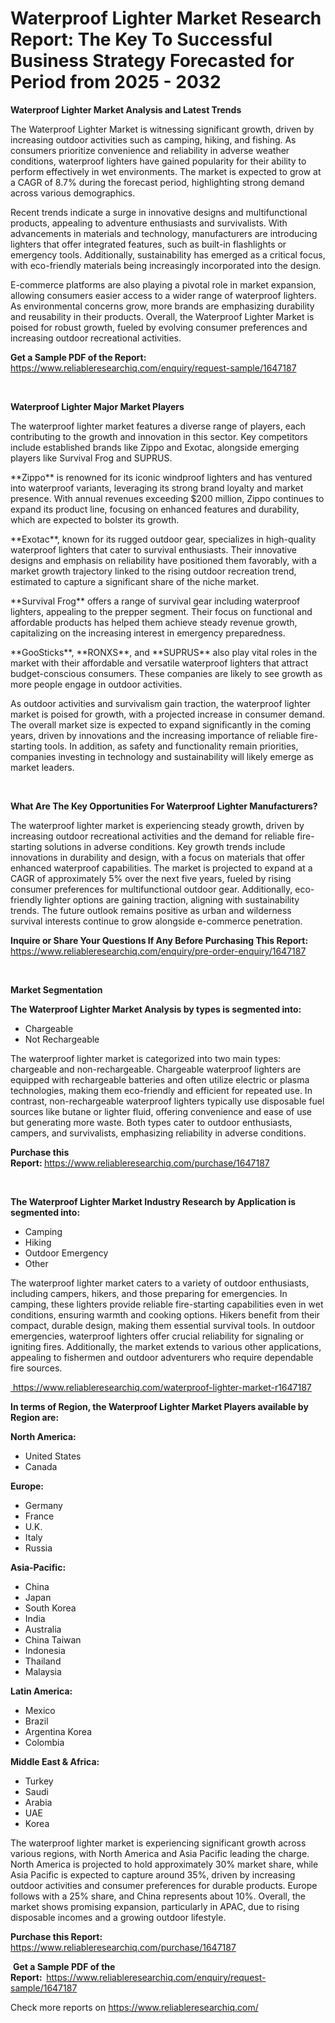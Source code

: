 <p><h1>Waterproof Lighter Market Research Report: The Key To Successful Business Strategy Forecasted for Period from 2025 - 2032</h1></p><p><strong>Waterproof Lighter Market Analysis and Latest Trends</strong></p>
<p><p>The Waterproof Lighter Market is witnessing significant growth, driven by increasing outdoor activities such as camping, hiking, and fishing. As consumers prioritize convenience and reliability in adverse weather conditions, waterproof lighters have gained popularity for their ability to perform effectively in wet environments. The market is expected to grow at a CAGR of 8.7% during the forecast period, highlighting strong demand across various demographics.</p><p>Recent trends indicate a surge in innovative designs and multifunctional products, appealing to adventure enthusiasts and survivalists. With advancements in materials and technology, manufacturers are introducing lighters that offer integrated features, such as built-in flashlights or emergency tools. Additionally, sustainability has emerged as a critical focus, with eco-friendly materials being increasingly incorporated into the design. </p><p>E-commerce platforms are also playing a pivotal role in market expansion, allowing consumers easier access to a wider range of waterproof lighters. As environmental concerns grow, more brands are emphasizing durability and reusability in their products. Overall, the Waterproof Lighter Market is poised for robust growth, fueled by evolving consumer preferences and increasing outdoor recreational activities.</p></p>
<p><strong>Get a Sample PDF of the Report:&nbsp;</strong> <a href="https://www.reliableresearchiq.com/enquiry/request-sample/1647187?utm_campaign=2243&utm_medium=2&utm_source=Github&utm_content=ia&utm_term=08022025&utm_id=waterproof-lighter">https://www.reliableresearchiq.com/enquiry/request-sample/1647187</a></p>
<p>&nbsp;</p>
<p><strong>Waterproof Lighter Major Market Players</strong></p>
<p><p>The waterproof lighter market features a diverse range of players, each contributing to the growth and innovation in this sector. Key competitors include established brands like Zippo and Exotac, alongside emerging players like Survival Frog and SUPRUS.</p><p>**Zippo** is renowned for its iconic windproof lighters and has ventured into waterproof variants, leveraging its strong brand loyalty and market presence. With annual revenues exceeding $200 million, Zippo continues to expand its product line, focusing on enhanced features and durability, which are expected to bolster its growth.</p><p>**Exotac**, known for its rugged outdoor gear, specializes in high-quality waterproof lighters that cater to survival enthusiasts. Their innovative designs and emphasis on reliability have positioned them favorably, with a market growth trajectory linked to the rising outdoor recreation trend, estimated to capture a significant share of the niche market.</p><p>**Survival Frog** offers a range of survival gear including waterproof lighters, appealing to the prepper segment. Their focus on functional and affordable products has helped them achieve steady revenue growth, capitalizing on the increasing interest in emergency preparedness.</p><p>**GooSticks**, **RONXS**, and **SUPRUS** also play vital roles in the market with their affordable and versatile waterproof lighters that attract budget-conscious consumers. These companies are likely to see growth as more people engage in outdoor activities.</p><p>As outdoor activities and survivalism gain traction, the waterproof lighter market is poised for growth, with a projected increase in consumer demand. The overall market size is expected to expand significantly in the coming years, driven by innovations and the increasing importance of reliable fire-starting tools. In addition, as safety and functionality remain priorities, companies investing in technology and sustainability will likely emerge as market leaders.</p></p>
<p>&nbsp;</p>
<p><strong>What Are The Key Opportunities For Waterproof Lighter Manufacturers?</strong></p>
<p><p>The waterproof lighter market is experiencing steady growth, driven by increasing outdoor recreational activities and the demand for reliable fire-starting solutions in adverse conditions. Key growth trends include innovations in durability and design, with a focus on materials that offer enhanced waterproof capabilities. The market is projected to expand at a CAGR of approximately 5% over the next five years, fueled by rising consumer preferences for multifunctional outdoor gear. Additionally, eco-friendly lighter options are gaining traction, aligning with sustainability trends. The future outlook remains positive as urban and wilderness survival interests continue to grow alongside e-commerce penetration.</p></p>
<p><strong>Inquire or Share Your Questions If Any Before Purchasing This Report:</strong> <a href="https://www.reliableresearchiq.com/enquiry/pre-order-enquiry/1647187?utm_campaign=2243&utm_medium=2&utm_source=Github&utm_content=ia&utm_term=08022025&utm_id=waterproof-lighter">https://www.reliableresearchiq.com/enquiry/pre-order-enquiry/1647187</a></p>
<p>&nbsp;</p>
<p><strong>Market Segmentation</strong></p>
<p><strong>The Waterproof Lighter Market Analysis by types is segmented into:</strong></p>
<p><ul><li>Chargeable</li><li>Not Rechargeable</li></ul></p>
<p><p>The waterproof lighter market is categorized into two main types: chargeable and non-rechargeable. Chargeable waterproof lighters are equipped with rechargeable batteries and often utilize electric or plasma technologies, making them eco-friendly and efficient for repeated use. In contrast, non-rechargeable waterproof lighters typically use disposable fuel sources like butane or lighter fluid, offering convenience and ease of use but generating more waste. Both types cater to outdoor enthusiasts, campers, and survivalists, emphasizing reliability in adverse conditions.</p></p>
<p><strong>Purchase this Report:&nbsp;</strong><a href="https://www.reliableresearchiq.com/purchase/1647187?utm_campaign=2243&utm_medium=2&utm_source=Github&utm_content=ia&utm_term=08022025&utm_id=waterproof-lighter">https://www.reliableresearchiq.com/purchase/1647187</a></p>
<p>&nbsp;</p>
<p><strong>The Waterproof Lighter Market Industry Research by Application is segmented into:</strong></p>
<p><ul><li>Camping</li><li>Hiking</li><li>Outdoor Emergency</li><li>Other</li></ul></p>
<p><p>The waterproof lighter market caters to a variety of outdoor enthusiasts, including campers, hikers, and those preparing for emergencies. In camping, these lighters provide reliable fire-starting capabilities even in wet conditions, ensuring warmth and cooking options. Hikers benefit from their compact, durable design, making them essential survival tools. In outdoor emergencies, waterproof lighters offer crucial reliability for signaling or igniting fires. Additionally, the market extends to various other applications, appealing to fishermen and outdoor adventurers who require dependable fire sources.</p></p>
<p><a href="https://www.reliableresearchiq.com/waterproof-lighter-market-r1647187?utm_campaign=2243&utm_medium=2&utm_source=Github&utm_content=ia&utm_term=08022025&utm_id=waterproof-lighter">&nbsp;https://www.reliableresearchiq.com/waterproof-lighter-market-r1647187</a></p>
<p><strong>In terms of Region, the Waterproof Lighter Market Players available by Region are:</strong></p>
<p>
    <p> <strong> North America: </strong>
        <ul>
            <li>United States</li>
            <li>Canada</li>
        </ul>
        </p> 
    <p> <strong> Europe: </strong>
        <ul>
            <li>Germany</li>
            <li>France</li>
            <li>U.K.</li>
            <li>Italy</li>
            <li>Russia</li>
        </ul>
        </p> 
    <p> <strong> Asia-Pacific: </strong>
        <ul>
            <li>China</li>
            <li>Japan</li>
            <li>South Korea</li>
            <li>India</li>
            <li>Australia</li>
            <li>China Taiwan</li>
            <li>Indonesia</li>
            <li>Thailand</li>
            <li>Malaysia</li>
        </ul>
        </p> 
    <p> <strong> Latin America: </strong>
        <ul>
            <li>Mexico</li>
            <li>Brazil</li>
            <li>Argentina Korea</li>
            <li>Colombia</li>
        </ul>
        </p> 
    <p> <strong> Middle East & Africa: </strong>
        <ul>
            <li>Turkey</li>
            <li>Saudi</li>
            <li>Arabia</li>
            <li>UAE</li>
            <li>Korea</li>
        </ul>
    </p>
    </p>
<p><p>The waterproof lighter market is experiencing significant growth across various regions, with North America and Asia Pacific leading the charge. North America is projected to hold approximately 30% market share, while Asia Pacific is expected to capture around 35%, driven by increasing outdoor activities and consumer preferences for durable products. Europe follows with a 25% share, and China represents about 10%. Overall, the market shows promising expansion, particularly in APAC, due to rising disposable incomes and a growing outdoor lifestyle.</p></p>
<p><strong>Purchase this Report: </strong><a href="https://www.reliableresearchiq.com/purchase/1647187?utm_campaign=2243&utm_medium=2&utm_source=Github&utm_content=ia&utm_term=08022025&utm_id=waterproof-lighter">https://www.reliableresearchiq.com/purchase/1647187</a></p>
<p>&nbsp;<strong>Get a Sample PDF of the Report:&nbsp;&nbsp;</strong><a href="https://www.reliableresearchiq.com/enquiry/request-sample/1647187?utm_campaign=2243&utm_medium=2&utm_source=Github&utm_content=ia&utm_term=08022025&utm_id=waterproof-lighter">https://www.reliableresearchiq.com/enquiry/request-sample/1647187</a></p>
<p><strong></strong></p>
<p>Check more reports on <a href="https://www.reliableresearchiq.com/?utm_campaign=2243&utm_medium=2&utm_source=Github&utm_content=ia&utm_term=08022025&utm_id=waterproof-lighter">https://www.reliableresearchiq.com/</a></p>